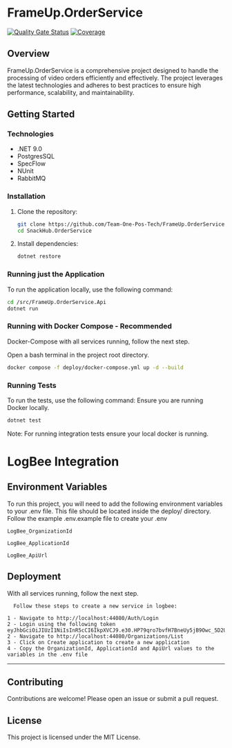 # FrameUp.OrderService
[![Quality Gate Status](https://sonarcloud.io/api/project_badges/measure?project=Team-One-Pos-Tech_FrameUp.OrderService&metric=alert_status)](https://sonarcloud.io/summary/new_code?id=Team-One-Pos-Tech_FrameUp.OrderService)
[![Coverage](https://sonarcloud.io/api/project_badges/measure?project=Team-One-Pos-Tech_FrameUp.OrderService&metric=coverage)](https://sonarcloud.io/summary/new_code?id=Team-One-Pos-Tech_FrameUp.OrderService)

## Overview
FrameUp.OrderService is a comprehensive project designed to handle the processing of video orders efficiently and effectively. The project leverages the latest technologies and adheres to best practices to ensure high performance, scalability, and maintainability.

## Getting Started

### Technologies

- .NET 9.0
- PostgresSQL
- SpecFlow
- NUnit
- RabbitMQ

### Installation

1. Clone the repository:
    ```sh
    git clone https://github.com/Team-One-Pos-Tech/FrameUp.OrderService.git
    cd SnackHub.OrderService
    ```

2. Install dependencies:
    ```sh
    dotnet restore
    ```

### Running just the Application

To run the application locally, use the following command:
```sh
cd /src/FrameUp.OrderService.Api
dotnet run
```

### Running with Docker Compose - Recommended
Docker-Compose with all services running, follow the next step.

Open a bash terminal in the project root directory.

```bash
docker compose -f deploy/docker-compose.yml up -d --build
```

### Running Tests

To run the tests, use the following command:
Ensure you are running Docker locally.
```sh
dotnet test
```

Note: For running integration tests ensure your local docker is running. 

# LogBee Integration

## Environment Variables

To run this project, you will need to add the following environment variables to your .env file. This file should be located inside the deploy/ directory.
Follow the example .env.example file to create your .env

`LogBee_OrganizationId`

`LogBee_ApplicationId`

`LogBee_ApiUrl`


## Deployment

With all services running, follow the next step.
```
  Follow these steps to create a new service in logbee:

1 - Navigate to http://localhost:44080/Auth/Login
2 - Login using the following token eyJhbGciOiJIUzI1NiIsInR5cCI6IkpXVCJ9.e30.HP79qro7bvfH7BneUy5jB9Owc_5D2UavFDulRETAl9E
2 - Navigate to http://localhost:44080/Organizations/List
3 - Click on Create application to create a new application
4 - Copy the OrganizationId, ApplicationId and ApiUrl values ​​to the variables in the .env file
```

---

## Contributing

Contributions are welcome! Please open an issue or submit a pull request.

## License

This project is licensed under the MIT License.
